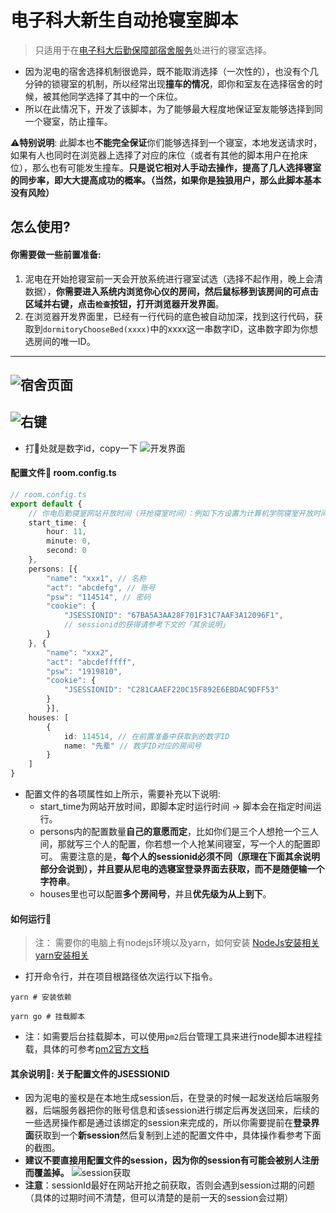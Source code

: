 # 电子科大新生自动抢寝室脚本
> 只适用于在[电子科大后勤保障部宿舍服务](https://hq.uestc.edu.cn/dormitory/dormitoryOnlineChooseRoom/index)处进行的寝室选择。

* 因为泥电的宿舍选择机制很诡异，既不能取消选择（一次性的），也没有个几分钟的锁寝室的机制，所以经常出现**撞车的情况**，即你和室友在选择宿舍的时候，被其他同学选择了其中的一个床位。
* 所以在此情况下，开发了该脚本，为了能够最大程度地保证室友能够选择到同一个寝室，防止撞车。

⚠️**特别说明**: 此脚本也**不能完全保证**你们能够选择到一个寝室，本地发送请求时，如果有人也同时在浏览器上选择了对应的床位（或者有其他的脚本用户在抢床位），那么也有可能发生撞车。**只是说它相对人手动去操作，提高了几人选择寝室的同步率，即大大提高成功的概率。（当然，如果你是独狼用户，那么此脚本基本没有风险）**

## 怎么使用?
#### 你需要做一些前置准备:
1. 泥电在开始抢寝室前一天会开放系统进行寝室试选（选择不起作用，晚上会清数据），**你需要进入系统内浏览你心仪的房间，然后鼠标移到该房间的可点击区域并右键，点击`检查`按钮，打开浏览器开发界面**。
2. 在浏览器开发界面里，已经有一行代码的底色被自动加深，找到这行代码，获取到`dormitoryChooseBed(xxxx)`中的xxxx这一串数字ID，这串数字即为你想选房间的唯一ID。

---
![宿舍页面](https://lao-lan-go.oss-cn-beijing.aliyuncs.com/blog/CA0D2CB1-8ECC-4F52-AD93-398B24592877.png)
---

![右键](https://lao-lan-go.oss-cn-beijing.aliyuncs.com/blog/9F368D3A-9A52-4946-9B78-3CB06EEDEDC9.png)
---
- 打🐎处就是数字id，copy一下
![开发界面](https://lao-lan-go.oss-cn-beijing.aliyuncs.com/blog/D38661C5-736D-465A-B352-B6D790FFC3D0.png)

#### 配置文件📃 room.config.ts
```ts
// room.config.ts
export default {
    // 你电后勤寝室网站开放时间（开抢寝室时间）：例如下方设置为计算机学院寝室开放时间（11:00）
    start_time: {
        hour: 11, 
        minute: 0, 
        second: 0
    },
    persons: [{
        "name": "xxx1", // 名称
        "act": "abcdefg", // 账号
        "psw": "114514", // 密码
        "cookie": {
            "JSESSIONID": "67BA5A3AA28F701F31C7AAF3A12096F1", 
            // sessionid的获得请参考下文的「其余说明」
        }
    }, {
        "name": "xxx2",
        "act": "abcdefffff",
        "psw": "1919810",
        "cookie": {
            "JSESSIONID": "C281CAAEF220C15F892E6EBDAC9DFF53"
        }
        }],
    houses: [
        {
            id: 114514, // 在前置准备中获取到的数字ID
            name: "先辈" // 数字ID对应的房间号
        }
    ]
}
```
* 配置文件的各项属性如上所示，需要补充以下说明:
  * start_time为网站开放时间，即脚本定时运行时间 -> 脚本会在指定时间运行。
  * persons内的配置数量**自己的意愿而定**，比如你们是三个人想抢一个三人间，那就写三个人的配置，你若想一个人抢某间寝室，写一个人的配置即可。 需要注意的是，**每个人的sessionid必须不同（原理在下面其余说明部分会说到），并且要从尼电的选寝室登录界面去获取，而不是随便输一个字符串**。
  * houses里也可以配置**多个房间号**，并且**优先级为从上到下**。

#### 如何运行🏃
> 注： 需要你的电脑上有nodejs环境以及yarn，如何安装 [NodeJs安装相关](https://nodejs.org/en/) [yarn安装相关](https://yarnpkg.com/)

* 打开命令行，并在项目根路径依次运行以下指令。
```shell
yarn # 安装依赖

yarn go # 挂载脚本
```
* 注：如需要后台挂载脚本，可以使用`pm2`后台管理工具来进行node脚本进程挂载，具体的可参考[pm2官方文档](https://pm2.keymetrics.io/)


#### 其余说明📖: 关于配置文件的JSESSIONID
* 因为泥电的鉴权是在本地生成session后，在登录的时候一起发送给后端服务器，后端服务器把你的账号信息和该session进行绑定后再发送回来，后续的一些选房操作都是通过该绑定的session来完成的，所以你需要提前在**登录界面**获取到一个**新session**然后复制到上述的配置文件中，具体操作看参考下面的截图。
* **建议不要直接用配置文件的session，因为你的session有可能会被别人注册而覆盖掉。**
![session获取](https://lao-lan-go.oss-cn-beijing.aliyuncs.com/blog/597A1AB6-7B71-4052-8410-631DAAEE949C.png)
* **注意**：sessionId最好在网站开抢之前获取，否则会遇到session过期的问题（具体的过期时间不清楚，但可以清楚的是前一天的session会过期）
